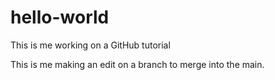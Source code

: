 # hello-world
This is me working on a GitHub tutorial

This is me making an edit on a branch to merge into the main.

